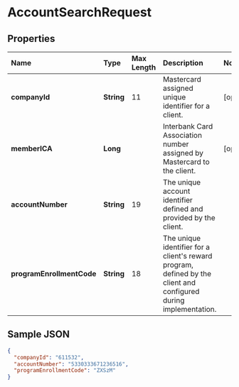 # AccountSearchRequest

## Properties <a name="properties"></a>

| Name | Type | Max Length | Description | Notes |
| :--- | :--- | :--------- | :---------- | :---- |
| **companyId** | **String** | 11 | Mastercard assigned unique identifier for a client. | [optional] |
| **memberICA** | **Long** | | Interbank Card Association number assigned by Mastercard to the client. | [optional] |
| **accountNumber** | **String** | 19 | The unique account identifier defined and provided by the client. ||
| **programEnrollmentCode** | **String** | 18 | The unique identifier for a client's reward program, defined by the client and configured during implementation. ||

## Sample JSON

```json
{
  "companyId": "611532",
  "accountNumber": "5330333671236516",
  "programEnrollmentCode": "ZXSzM"
}
```
